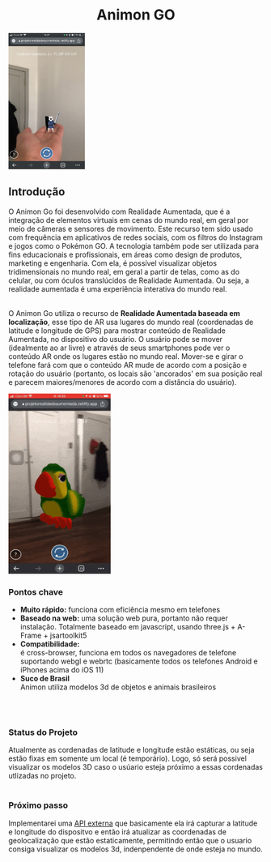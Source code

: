 <h1 align="center">Animon GO</h1>
<img width="30%" src="assets/images/imagem_cachorro_guerreiro_2.jpeg"/>
<h2>Introdução</h2>
O Animon Go foi desenvolvido com Realidade Aumentada, que é a integração de elementos virtuais em cenas do mundo real, em geral por meio de câmeras e sensores de movimento. Este recurso tem sido usado com frequência em aplicativos de redes sociais, com os filtros do Instagram e jogos como o Pokémon GO. A tecnologia também pode ser utilizada para fins educacionais e profissionais, em áreas como design de produtos, marketing e engenharia. Com ela, é possível visualizar objetos tridimensionais no mundo real, em geral a partir de telas, como as do celular, ou com óculos translúcidos de Realidade Aumentada. Ou seja, a realidade aumentada é uma experiência interativa do mundo real.
<br/><br/>

O Animon Go utiliza o recurso de <strong>Realidade Aumentada baseada em localização</strong>, esse tipo de AR usa lugares do mundo real (coordenadas de latitude e longitude de GPS) para mostrar conteúdo de Realidade Aumentada, no dispositivo do usuário. O usuário pode se mover (idealmente ao ar livre) e através de seus smartphones pode ver o conteúdo AR onde os lugares estão no mundo real. Mover-se e girar o telefone fará com que o conteúdo AR mude de acordo com a posição e rotação do usuário (portanto, os locais são 'ancorados' em sua posição real e parecem maiores/menores de acordo com a distância do usuário).

<img src="assets/images/ar_louro_jose.gif" width="40%" height="auto" />
<br/>
<h3>Pontos chave</h3>
<ul>
 <li><strong>Muito rápido:</strong> funciona com eficiência mesmo em telefones</li>
 <li><strong>Baseado na web:</strong> uma solução web pura, portanto não requer instalação. Totalmente baseado em javascript, usando three.js + A-Frame + jsartoolkit5</li>
 <li><strong>Compatibilidade:</strong></li> é cross-browser, funciona em todos os navegadores de telefone suportando webgl e webrtc (basicamente todos os telefones Android e iPhones acima do iOS 11)
 <li><strong>Suco de Brasil</strong></li> Animon utiliza modelos 3d de objetos e animais brasileiros
</ul>
<br/><br/>
<h3>Status do Projeto</h3>
Atualmente as cordenadas de latitude e longitude estão estáticas, ou seja estão fixas em somente um local (é temporário). Logo, só será possivel visualizar os modelos 3D caso o usúario esteja próximo a essas cordenadas utlizadas no projeto.
<br/><br/>
<h3>Próximo passo</h3>
Implementarei uma <a href="https://location.foursquare.com/docs/">API externa</a> que basicamente ela irá capturar a latitude e longitude do dispositvo e então irá atualizar as coordenadas de geolocalização que estão estaticamente, permitindo então que o usuario consiga visualizar os modelos 3d, indenpendente de onde esteja no mundo. 
